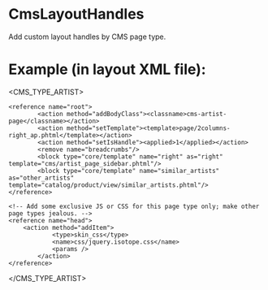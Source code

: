 CmsLayoutHandles
================

Add custom layout handles by CMS page type.

Example (in layout XML file):
=============================

<CMS_TYPE_ARTIST>

  <!-- Restructure the page like a boss -->
	<reference name="root">
            <action method="addBodyClass"><classname>cms-artist-page</classname></action>
            <action method="setTemplate"><template>page/2columns-right_ap.phtml</template></action>
            <action method="setIsHandle"><applied>1</applied></action>
            <remove name="breadcrumbs"/>
            <block type="core/template" name="right" as="right" template="cms/artist_page_sidebar.phtml"/>
            <block type="core/template" name="similar_artists" as="other_artists" template="catalog/product/view/similar_artists.phtml"/>
	</reference>
	
	<!-- Add some exclusive JS or CSS for this page type only; make other page types jealous. -->
	<reference name="head">
    	<action method="addItem">
                <type>skin_css</type>
                <name>css/jquery.isotope.css</name>
                <params />
            </action>
    </reference>
    
</CMS_TYPE_ARTIST>

